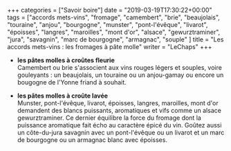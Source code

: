 +++
categories = ["Savoir boire"]
date = "2019-03-19T17:30:22+00:00"
tags = ["accords mets-vins", "fromage", "camembert", "brie", "beaujolais", "touraine", "anjou", "bourgogne", "munster", "pont-l'évêque", "livarot", "époisses", "langres", "maroilles", "mont d'or", "alsace", "gewurztraminer", "jura", "savagnin", "marc de bourgogne", "armagnac", "souple" ]
title = "Les accords mets-vins : les fromages à pâte molle"
writer = "LeChaps"
+++

* **les pâtes molles à croûtes fleurie**  
Camembert ou brie s'associent aux vins rouges légers et souples, voire gouleyants : un beaujolais, un touraine ou un anjou-gamay ou encore un bougogne de l'Yonne friand à souhait.  

* **les pâtes molles à croûte lavée**  
Munster, pont-l'évêque, livarot, époisses, langres, maroilles, mont d'or demandent des blancs puissants, aromatiques et vifs comme un alsace gewurztraminer. Ce dernier équilibre la force du fromage dont la puissance aromatique fait écho au caractère épicé du vin. Goûtez aussi un côte-du-jura savagnin avec un pont-l'évêque ou un livarot et un marc de bourgogne ou un armagnac blanc avec époisses.